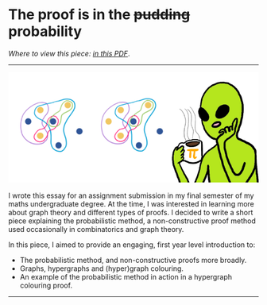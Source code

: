 # The proof is in the ~~pudding~~ probability

*Where to view this piece: [in this PDF](assets/tpm.pdf)*.

---

![](./assets/alien_graph.png#center)



I wrote this essay for an assignment submission in my final semester of my maths undergraduate degree. At the time, I was interested in learning more about graph theory and different types of proofs. I decided to write a short piece explaining the probabilistic method, a non-constructive proof method used occasionally in combinatorics and graph theory.

In this piece, I aimed to provide an engaging, first year level introduction to:

- The probabilistic method, and non-constructive proofs more broadly. 
- Graphs, hypergraphs and (hyper)graph colouring.
- An example of the probabilistic method in action in a hypergraph colouring proof.

---